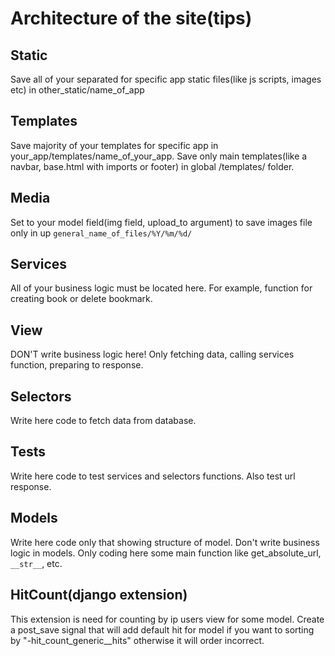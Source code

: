 # Architecture of the site(tips)
## Static
Save all of your separated for specific app static files(like js scripts, images etc) in other_static/name_of_app
## Templates
Save majority of your templates for specific app in your_app/templates/name_of_your_app. Save only main templates(like a navbar, base.html with imports or footer) in global /templates/ folder.
## Media
Set to your model field(img field, upload_to argument) to save images file only in up `general_name_of_files/%Y/%m/%d/`
## Services
All of your business logic must be located here. For example, function for creating book or delete bookmark.
## View
DON'T write business logic here! Only fetching data, calling services function, preparing to response.
## Selectors
Write here code to fetch data from database.
## Tests
Write here code to test services and selectors functions. Also test url response.
## Models
Write here code only that showing structure of model. Don't write business logic in models. Only coding here some main function like get_absolute_url, `__str__`, etc.
## HitCount(django extension)
This extension is need for counting by ip users view for some model. Create a post_save signal
that will add default hit for model if you want to sorting by "-hit_count_generic__hits" otherwise
it will order incorrect.


